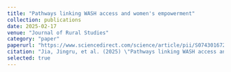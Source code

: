 ```yaml
---
title: "Pathways linking WASH access and women's empowerment"
collection: publications
date: 2025-02-17
venue: "Journal of Rural Studies"
category: "paper"
paperurl: "https://www.sciencedirect.com/science/article/pii/S0743016725000427"
citation: "Jia, Jingru, et al. (2025) \"Pathways linking WASH access and women's empowerment: Evidence from Zambia and Honduras.\" Journal of Rural Studies 116: 103602."
selected: true
---
```

